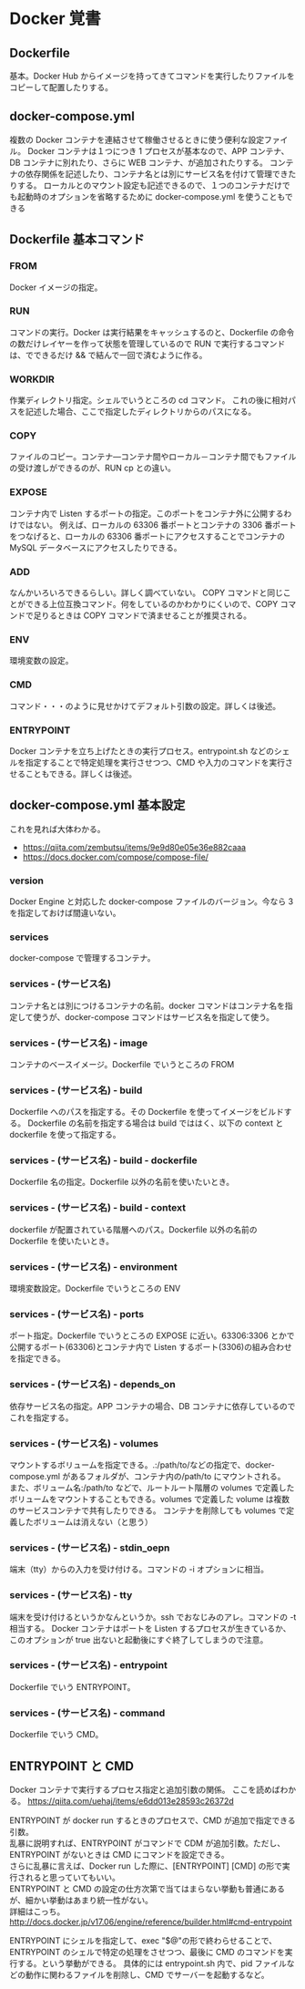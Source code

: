 # Docker 覚書

## Dockerfile

基本。Docker Hub からイメージを持ってきてコマンドを実行したりファイルをコピーして配置したりする。

## docker-compose.yml

複数の Docker コンテナを連結させて稼働させるときに使う便利な設定ファイル。
Docker コンテナは１つにつき 1 プロセスが基本なので、APP コンテナ、DB コンテナに別れたり、さらに WEB コンテナ、が追加されたりする。
コンテナの依存関係を記述したり、コンテナ名とは別にサービス名を付けて管理できたりする。
ローカルとのマウント設定も記述できるので、１つのコンテナだけでも起動時のオプションを省略するために docker-compose.yml を使うこともできる

## Dockerfile 基本コマンド

### FROM

Docker イメージの指定。

### RUN

コマンドの実行。Docker は実行結果をキャッシュするのと、Dockerfile の命令の数だけレイヤーを作って状態を管理しているので
RUN で実行するコマンドは、でできるだけ && で結んで一回で済むように作る。

### WORKDIR

作業ディレクトリ指定。シェルでいうところの cd コマンド。
これの後に相対パスを記述した場合、ここで指定したディレクトリからのパスになる。

### COPY

ファイルのコピー。コンテナ―コンテナ間やローカル－コンテナ間でもファイルの受け渡しができるのが、RUN cp との違い。

### EXPOSE

コンテナ内で Listen するポートの指定。このポートをコンテナ外に公開するわけではない。
例えば、ローカルの 63306 番ポートとコンテナの 3306 番ポートをつなげると、ローカルの 63306 番ポートにアクセスすることでコンテナの MySQL データベースにアクセスしたりできる。

### ADD

なんかいろいろできるらしい。詳しく調べていない。
COPY コマンドと同じことができる上位互換コマンド。何をしているのかわかりにくいので、COPY コマンドで足りるときは COPY コマンドで済ませることが推奨される。

### ENV

環境変数の設定。

### CMD

コマンド・・・のように見せかけてデフォルト引数の設定。詳しくは後述。

### ENTRYPOINT

Docker コンテナを立ち上げたときの実行プロセス。entrypoint.sh などのシェルを指定することで特定処理を実行させつつ、CMD や入力のコマンドを実行させることもできる。詳しくは後述。

## docker-compose.yml 基本設定

これを見れば大体わかる。

- https://qiita.com/zembutsu/items/9e9d80e05e36e882caaa
- https://docs.docker.com/compose/compose-file/

### version

Docker Engine と対応した docker-compose ファイルのバージョン。今なら 3 を指定しておけば間違いない。

### services

docker-compose で管理するコンテナ。

### services - (サービス名)

コンテナ名とは別につけるコンテナの名前。docker コマンドはコンテナ名を指定して使うが、docker-compose コマンドはサービス名を指定して使う。

### services - (サービス名) - image

コンテナのベースイメージ。Dockerfile でいうところの FROM

### services - (サービス名) - build

Dockerfile へのパスを指定する。その Dockerfile を使ってイメージをビルドする。
Dockerfile の名前を指定する場合は build でははく、以下の context と dockerfile を使って指定する。

### services - (サービス名) - build - dockerfile

Dockerfile 名の指定。Dockerfile 以外の名前を使いたいとき。

### services - (サービス名) - build - context

dockerfile が配置されている階層へのパス。Dockerfile 以外の名前の Dockerfile を使いたいとき。

### services - (サービス名) - environment

環境変数設定。Dockerfile でいうところの ENV

### services - (サービス名) - ports

ポート指定。Dockerfile でいうところの EXPOSE に近い。63306:3306 とかで公開するポート(63306)とコンテナ内で Listen するポート(3306)の組み合わせを指定できる。

### services - (サービス名) - depends_on

依存サービス名の指定。APP コンテナの場合、DB コンテナに依存しているのでこれを指定する。

### services - (サービス名) - volumes

マウントするボリュームを指定できる。.:/path/to/などの指定で、docker-compose.yml があるフォルダが、コンテナ内の/path/to にマウントされる。  
また、ボリューム名:/path/to などで、ルートルート階層の volumes で定義したボリュームをマウントすることもできる。volumes で定義した volume は複数のサービスコンテナで共有したりできる。
コンテナを削除しても volumes で定義したボリュームは消えない（と思う）

### services - (サービス名) - stdin_oepn

端末（tty）からの入力を受け付ける。コマンドの -i オプションに相当。

### services - (サービス名) - tty

端末を受け付けるというかなんというか。ssh でおなじみのアレ。コマンドの -t 相当する。
Docker コンテナはポートを Listen するプロセスが生きているか、このオプションが true 出ないと起動後にすぐ終了してしまうので注意。

### services - (サービス名) - entrypoint

Dockerfile でいう ENTRYPOINT。

### services - (サービス名) - command

Dockerfile でいう CMD。

## ENTRYPOINT と CMD

Docker コンテナで実行するプロセス指定と追加引数の関係。
ここを読めばわかる。
https://qiita.com/uehaj/items/e6dd013e28593c26372d

ENTRYPOINT が docker run するときのプロセスで、CMD が追加で指定できる引数。  
乱暴に説明すれば、ENTRYPOINT がコマンドで CDM が追加引数。ただし、ENTRYPOINT がないときは CMD にコマンドを設定できる。  
さらに乱暴に言えば、Docker run した際に、[ENTRYPOINT] [CMD] の形で実行されると思っていてもいい。  
ENTRYPOINT と CMD の設定の仕方次第で当てはまらない挙動も普通にあるが、細かい挙動はあまり統一性がない。  
詳細はこっち。  
http://docs.docker.jp/v17.06/engine/reference/builder.html#cmd-entrypoint

ENTRYPOINT にシェルを指定して、exec "$@"の形で終わらせることで、ENTRYPOINT のシェルで特定の処理をさせつつ、最後に CMD のコマンドを実行する。という挙動ができる。
具体的には entrypoint.sh 内で、pid ファイルなどの動作に関わるファイルを削除し、CMD でサーバーを起動するなど。
